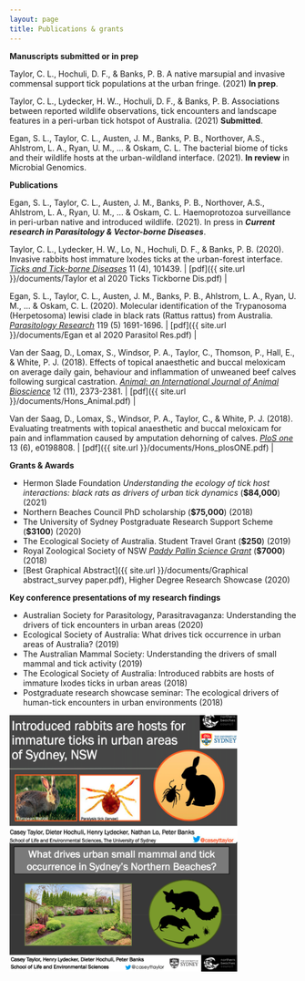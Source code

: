 ```yaml
---
layout: page
title: Publications & grants
---
```


**Manuscripts submitted or in prep**

Taylor, C. L., Hochuli, D. F., & Banks, P. B. A native marsupial and invasive commensal support tick populations at the urban fringe. (2021) **In prep**.

Taylor, C. L., Lydecker, H. W.., Hochuli, D. F., & Banks, P. B. Associations between reported wildlife observations, tick encounters and landscape features in a peri-urban tick hotspot of Australia. (2021) **Submitted**.

Egan, S. L., Taylor, C. L., Austen, J. M., Banks, P. B., Northover, A.S., Ahlstrom, L. A., Ryan, U. M., ... & Oskam, C. L. The bacterial biome of ticks and their wildlife hosts at the urban-wildland interface. (2021). **In review** in Microbial Genomics.


**Publications**

Egan, S. L., Taylor, C. L., Austen, J. M., Banks, P. B., Northover, A.S., Ahlstrom, L. A., Ryan, U. M., ... & Oskam, C. L. Haemoprotozoa surveillance in peri-urban native and introduced wildlife. (2021). In press in **_Current research in Parasitology & Vector-borne Diseases_**.

Taylor, C. L., Lydecker, H. W., Lo, N., Hochuli, D. F., & Banks, P. B. (2020). Invasive rabbits host immature Ixodes ticks at the urban-forest interface. [_Ticks and Tick-borne Diseases_](https://doi.org/10.1016/j.ttbdis.2020.101439) 11 (4), 101439. | [pdf]({{ site.url }}/documents/Taylor et al 2020 Ticks Tickborne Dis.pdf) |

Egan, S. L., Taylor, C. L., Austen, J. M., Banks, P. B., Ahlstrom, L. A., Ryan, U. M., ... & Oskam, C. L. (2020). Molecular identification of the Trypanosoma (Herpetosoma) lewisi clade in black rats (Rattus rattus) from Australia. [_Parasitology Research_](https://doi-org.ezproxy.library.sydney.edu.au/10.1007/s00436-020-06653-z) 119 (5) 1691-1696. | [pdf]({{ site.url }}/documents/Egan et al 2020 Parasitol Res.pdf) |

Van der Saag, D., Lomax, S., Windsor, P. A., Taylor, C., Thomson, P., Hall, E., & White, P. J. (2018). Effects of topical anaesthetic and buccal meloxicam on average daily gain, behaviour and inflammation of unweaned beef calves following surgical castration. [_Animal: an International Journal of Animal Bioscience_](https://doi.org/10.1017/S1751731118000216) 12 (11), 2373-2381. | [pdf]({{ site.url }}/documents/Hons_Animal.pdf) |

Van der Saag, D., Lomax, S., Windsor, P. A., Taylor, C., & White, P. J. (2018). Evaluating treatments with topical anaesthetic and buccal meloxicam for pain and inflammation caused by amputation dehorning of calves. [_PloS one_](https://doi.org/10.1371/journal.pone.0198808) 13 (6), e0198808. | [pdf]({{ site.url }}/documents/Hons_plosONE.pdf) |

**Grants & Awards**

* Hermon Slade Foundation
_Understanding the ecology of tick host interactions: black rats as drivers of urban tick dynamics_ (**$84,000**) (2021) 
* Northern Beaches Council PhD scholarship (**$75,000**) (2018)   
* The University of Sydney Postgraduate Research Support Scheme (**$3100**) (2020)
* The Ecological Society of Australia. Student Travel Grant (**$250**) (2019)   
* Royal Zoological Society of NSW [_Paddy Pallin Science Grant_](https://www.rzsnsw.org.au/documents/item/71) (**$7000**) (2018)
* [Best Graphical Abstract]({{ site.url }}/documents/Graphical abstract_survey paper.pdf), Higher Degree Research Showcase (2020)


**Key conference presentations of my research findings**

* Australian Society for Parasitology, Parasitravaganza: Understanding the drivers of tick encounters in urban areas (2020)
* Ecological Society of Australia: What drives tick occurrence in urban areas of Australia? (2019)   
* The Australian Mammal Society: Understanding the drivers of small mammal and tick activity (2019)        
* The Ecological Society of Australia: Introduced rabbits are hosts of immature Ixodes ticks in urban areas (2018)
* Postgraduate research showcase seminar: The ecological drivers of human-tick encounters in urban environments (2018)

<img src="/images/Coverslide_rabbits.png" width="400" height="225" align="center">

<img src="/images/Coverslide_ams.png" width="400" height="225" align="center">
